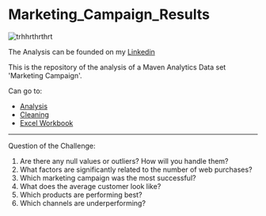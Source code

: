 # Marketing_Campaign_Results

![trhhrthrthrt](https://github.com/mfernandezcean/Marketing_Campaign_Results/assets/105746149/e965beb7-e581-49fd-ae95-5787223300b6)

The Analysis can be founded on my [Linkedin](https://www.linkedin.com/in/mfernandezcean/)

This is the repository of the analysis of a Maven Analytics Data set 'Marketing Campaign'.

Can go to:

 - [Analysis](https://github.com/mfernandezcean/Marketing_Campaign_Results/tree/main/Analysis)
 - [Cleaning](https://github.com/mfernandezcean/Marketing_Campaign_Results/tree/main/Cleaning)
 - [Excel Workbook](https://github.com/mfernandezcean/Marketing_Campaign_Results/blob/main/Raw_files/Workbook_Marketing_Campaign.xlsx)

---

Question of the Challenge:

 1.  Are there any null values or outliers? How will you handle them?
 2.  What factors are significantly related to the number of web purchases?
 3.  Which marketing campaign was the most successful?
 4.  What does the average customer look like?
 5.  Which products are performing best?
 6.  Which channels are underperforming?
